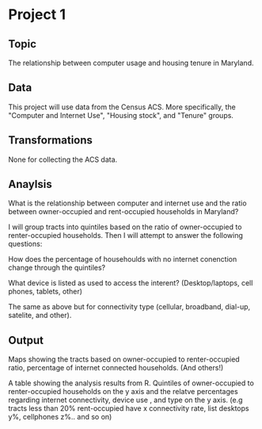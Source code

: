 # Project 1

## Topic
The relationship between computer usage and housing tenure in Maryland.

## Data
This project will use data from the Census ACS. More specifically, the "Computer and Internet Use", "Housing stock", and "Tenure" groups. 

## Transformations
None for collecting the ACS data. 

## Anaylsis
What is the relationship between computer and internet use and the ratio between owner-occupied and rent-occupied households in Maryland?

I will group tracts into quintiles based on the ratio of owner-occupied to renter-occupied households. Then I will attempt to answer the following questions:

How does the percentage of househoulds with no internet conenction change through the quintiles?

What device is listed as used to access the interent? (Desktop/laptops, cell phones, tablets, other) 

The same as above but for connectivity type (cellular, broadband, dial-up, satelite, and other). 


## Output
Maps showing the tracts based on owner-occupied to renter-occupied ratio, percentage of internet connected households. (And others!)

A table showing the analysis results from R. Quintiles of owner-occupied to renter-occupied households on the y axis and the relatve percentages regarding internet connectivity, device use , and type on the y axis. (e.g tracts less than 20% rent-occupied have x connectivity rate, list desktops y%, cellphones z%.. and so on) 

